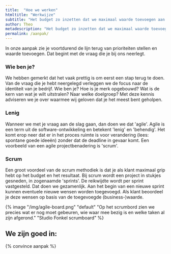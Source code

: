 ```yaml
---
title:  "Hoe we werken"
htmltitle: "Werkwijze"
subtitle: "Het budget zo inzetten dat we maximaal waarde toevoegen aan je organiatie. Dat is onze doelstelling"
author: Theo
metadescription: "Het budget zo inzetten dat we maximaal waarde toevoegen aan je organiatie. Dat is onze doelstelling"
permalink: /aanpak/
---
```

In onze aanpak zie je voortdurend de lijn terug van prioriteiten stellen en waarde toevoegen. Dat begint met de vraag die je bij ons neerlegt.

### Wie ben je?
We hebben gemerkt dat het vaak prettig is om eerst een stap terug te doen. Van de vraag die je hebt neergelegd verleggen we de focus naar de identiteit van je bedrijf. Wie ben je? Hoe is je merk opgebouwd? Wat is de kern van wat je wilt uitstralen? Naar welke doelgroep? Met deze kennis adviseren we je over waarmee wij geloven dat je het meest bent geholpen.

### Lenig

Wanneer we met je vraag aan de slag gaan, dan doen we dat 'agile'. Agile is een term uit de software-ontwikkeling en betekent 'lenig' en 'behendig'. Het komt erop neer dat er in het proces ruimte is voor verandering (lees: spontane goede ideeën) zonder dat de deadline in gevaar komt. Een voorbeeld van een agile projectbenadering is 'scrum'.

### Scrum

Een groot voordeel van de scrum methodiek is dat je als klant maximaal grip hebt op het budget en het resultaat. Bij scrum wordt een project in stukjes gesneden, in zogenaamde 'sprints'. De reikwijdte wordt per sprint vastgesteld. Dat doen we gezamenlijk. Aan het begin van een nieuwe sprint kunnen eventuele nieuwe wensen worden toegevoegd. Als klant beoordeel je deze wensen op basis van de toegevoegde (business-)waarde.

{% image "/img/agile-board.png" "default" "Op het scrumbord zien we precies wat er nog moet gebeuren, wie waar mee bezig is en welke taken al zijn afgerond." "Studio Fonkel scrumboard" %}

## We zijn goed in:

{% convince aanpak %}
